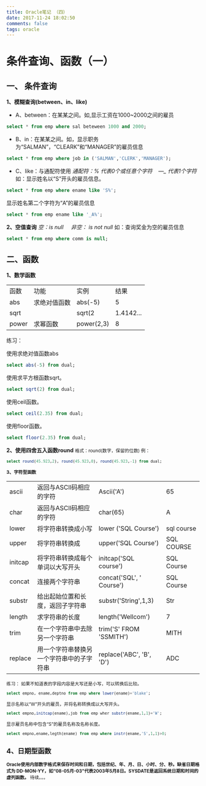 ```yaml
---
title: Oracle笔记 （四）
date: 2017-11-24 18:02:50
comments: false
tags: oracle
---
```

# 条件查询、函数（一）

## 一、 条件查询
**1、模糊查询(between、in、like)**
* A、between：在某某之间。如,显示工资在1000~2000之间的雇员
```SQL
select * from emp where sal beteween 1000 and 2000;
```
* B、in：在某某之间。如，显示职务为“SALMAN”，“CLEARK”和“MANAGER”的雇员信息
```SQL
select * from emp where job in ('SALMAN','CLERK','MANAGER');
```
* C、like：与通配符使用
*通配符：% 代表0个或任意个字符&nbsp;&nbsp;&nbsp;  —_ 代表1个字符*
如：显示姓名以“S”开头的雇员信息。
```SQL
select * from emp where ename like 'S%';
```
显示姓名第二个字符为“A”的雇员信息
```SQL
select * from emp ename like '_A%';
```
**2、空值查询**
*空：is null  &nbsp;&nbsp;&nbsp; 非空： is not null*
如：查询奖金为空的雇员信息
```SQL
select * from emp where comm is null;
```
## 二、函数
**1、数学函数**
<table><tr><td>函数</td><td>功能</td><td>实例</td><td>结果</td></tr><tr><td>abs</td><td>求绝对值函数</td><td>abs(-5)</td><td>5</td></tr><tr><td>sqrt<td><td求平</td><td>sqrt(2</td><td>1.4142...</td></tr><tr><td>power</td><td>求幂函数</td><td>power(2,3)</td><td>8</td></tr></table>

练习：

使用求绝对值函数abs
```SQL
select abs(-5) from dual;
```
使用求平方根函数sqrt。
```SQL
select sqrt(2) from dual;
```
使用ceil函数。
```SQL
select ceil(2.35) from dual;
```
使用floor函数。
```SQL
select floor(2.35) from dual;
```
**2、使用四舍五入函数round** <small> 格式：round(数字，保留的位数)</samll>
例：
```SQL
select round(45.923,2), round(45.923,0), round(45.923,-1) from dual;
```
**3、字符型函数**	
<table><tr><td>ascii</td><td>返回与ASCII码相应的字符</td><td>Ascii('A')</td><td>65</td></tr><td>char</td><td>返回与ASCII码相应的字符</td><td>char(65)</td><td>A</td></tr><tr><td>lower</td><td>将字符串转换成小写</td><td>lower ('SQL Course')</td><td>sql course</td></tr><tr><td>upper</td><td>将字符串转换成</td><td>upper('SQL Course')</td><td>SQL COURSE</td></tr><tr><td>initcap</td><td>将字符串转换成每个单词以大写开头</td><td>initcap('SQL course')</td><td>SQL Course</td></tr><tr><td>concat</td><td>连接两个字符串</td><td>concat('SQL', ' Course')</td><td>SQL Course</td></tr><tr><td>substr</td><td>给出起始位置和长度，返回子字符串</td><td>substr('String',1,3)</td><td>Str</td></tr><tr><td>length</td><td>求字符串的长度</td><td>length('Wellcom')</td><td>7</td></tr><tr><td>trim</td><td>在一个字符串中去除另一个字符串</td><td>trim('S' FROM 'SSMITH')</td><td>MITH</td></tr><tr><td>replace</td><td>用一个字符串替换另一个字符串中的子字符串</td><td>replace('ABC', 'B', 'D')</td><td>ADC</td></tr></table>

练习：
如果不知道表的字段内容是大写还是小写，可以转换后比较。
```SQL
select empno, ename,deptno from emp where lower(ename)='blake';
```
显示名称以“W”开头的雇员，并将名称转换成以大写开头。 
```SQL
select empno,initcap(ename),job from emp wher substr(ename,1,1)='W';
```
显示雇员名称中包含“S”的雇员名称及名称长度。
```SQL
select empno,ename,legth(ename) from emp where instr(ename,'S',1,1)>0;
```

## 4、日期型函数
**Oracle使用内部数字格式来保存时间和日期，包括世纪、年、月、日、小时、分、秒。缺省日期格式为 DD-MON-YY，如“08-05月-03”代表2003年5月8日。SYSDATE是返回系统日期和时间的虚列函数。**
待续。。。




